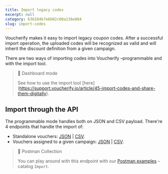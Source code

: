 ```yaml
---
title: Import legacy codes
excerpt: null
category: 636284b7e6b02c00a136e884
slug: import-codes
---
```


Voucherify makes it easy to import legacy coupon codes. After a successful import operation, the uploaded codes will be recognized as valid and will inherit the discount definition from a given campaign.

There are two ways of importing codes into Voucherify –programmable and with the import tool. 

> :blue_book: Dashboard mode
> 
> See how to use the import tool [here] (https://support.voucherify.io/article/45-import-codes-and-share-them-digitally).

## Import through the API

The programmable mode handles both on JSON and CSV payload. There're 4 endpoints that handle the import of:

* Standalone vouchers: [JSON](ref:import-vouchers-1) | [CSV](ref:import-vouchers-by-csv-1). 
* Vouchers assigned to a given campaign: [JSON](ref:import-vouchers) | [CSV](ref:import-vouchers-by-csv).

> :blue_book: Postman Collection
>
> You can play around with this endpoint with our [Postman examples](http://docs.voucherify.io/docs/examples) – catalog `Import`.


